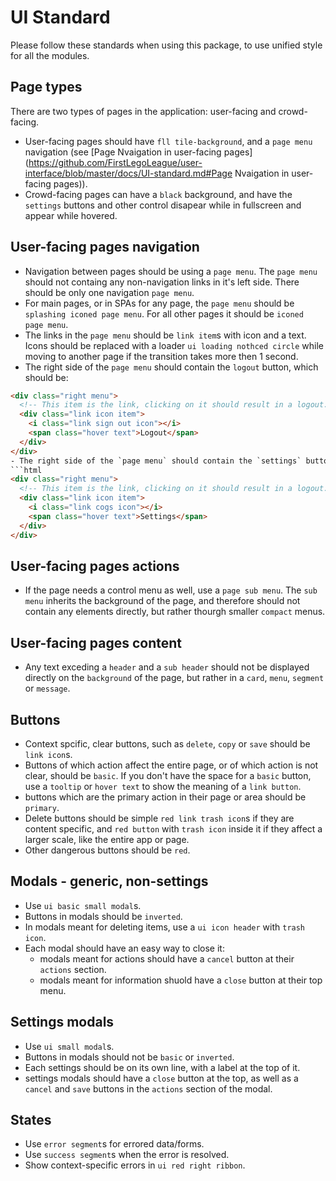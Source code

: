 # UI Standard
Please follow these standards when using this package, to use unified style for all the modules.

## Page types
There are two types of pages in the application: user-facing and crowd-facing.
 - User-facing pages should have `fll tile-background`, and a `page menu` navigation (see [Page Nvaigation in user-facing pages](https://github.com/FirstLegoLeague/user-interface/blob/master/docs/UI-standard.md#Page Nvaigation in user-facing pages)).
 - Crowd-facing pages can have a `black` background, and have the `settings` buttons and other control disapear while in fullscreen and appear while hovered.

## User-facing pages navigation
- Navigation between pages should be using a `page menu`. The `page menu` should not containg any non-navigation links in it's left side. There should be only one navigation `page menu`.
- For main pages, or in SPAs for any page, the `page menu` should be `splashing iconed page menu`. For all other pages it should be `iconed page menu`.
-  The links in the `page menu` should be `link item`s with icon and a text. Icons should be replaced with a loader `ui loading nothced circle` while moving to another page if the transition takes more then 1 second.
- The right side of the `page menu` should contain the `logout` button, which should be:
```html
<div class="right menu">
  <!-- This item is the link, clicking on it should result in a logout.   -->
  <div class="link icon item">
    <i class="link sign out icon"></i>
    <span class="hover text">Logout</span>
  </div>
</div>
- The right side of the `page menu` should contain the `settings` button, which should be:
```html
<div class="right menu">
  <!-- This item is the link, clicking on it should result in a logout.   -->
  <div class="link icon item">
    <i class="link cogs icon"></i>
    <span class="hover text">Settings</span>
  </div>
</div>
```

## User-facing pages actions
- If the page needs a control menu as well, use a `page sub menu`. The `sub menu` inherits the background of the page, and therefore should not contain any elements directly, but rather thourgh smaller `compact` menus.

## User-facing pages content
- Any text exceding a `header` and a `sub header` should not be displayed directly on the `background` of the page, but rather in a `card`, `menu`, `segment` or `message`.

## Buttons
- Context spcific, clear buttons, such as `delete`, `copy` or `save` should be `link icon`s. 
- Buttons of which action affect the entire page, or of which action is not clear, should be `basic`. If you don't have the space for a `basic` button, use a `tooltip` or `hover text` to show the meaning of a `link button`.
- buttons which are the primary action in their page or area should be `primary`.
- Delete buttons should be simple `red link trash icon`s if they are content specific, and `red button` with `trash icon` inside it if they affect a larger scale, like the entire app or page.
- Other dangerous buttons should be `red`.

## Modals - generic, non-settings
- Use `ui basic small modal`s.
- Buttons in modals should be `inverted`.
- In modals meant for deleting items, use a `ui icon header` with `trash icon`.
- Each modal should have an easy way to close it:
  - modals meant for actions should have a `cancel` button at their `actions` section.
  - modals meant for information shuold have a `close` button at their top menu.

## Settings modals
 - Use `ui small modal`s.
 - Buttons in modals should not be `basic` or `inverted`.
 - Each settings should be on its own line, with a label at the top of it.
 - settings modals should have a `close` button at the top, as well as a `cancel` and `save` buttons in the `actions` section of the modal.

## States
- Use `error segment`s for errored data/forms.
- Use `success segment`s when the error is resolved.
- Show context-specific errors in `ui red right ribbon`.

